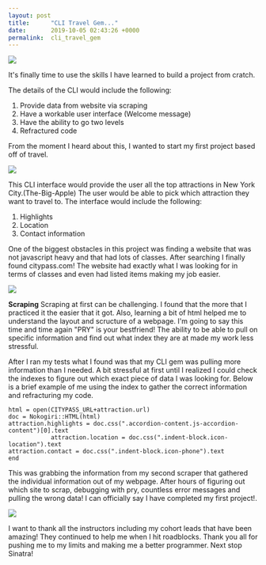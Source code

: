 ```yaml
---
layout: post
title:      "CLI Travel Gem..."
date:       2019-10-05 02:43:26 +0000
permalink:  cli_travel_gem
---
```


![](http://media.giphy.com/media/FTELxTvVLJqRq/giphy.gif)

It's finally time to use the skills I have learned to build a project from cratch. 

The details of the CLI would include the following: 
1. Provide data from website via scraping 
2. Have a workable user interface (Welcome message) 
3. Have the ability to go two levels 
4. Refractured code 

From the moment I heard about this, I wanted to start my first project based off of travel. 

![](http://media.giphy.com/media/BpUf33t5khgVq/giphy.gif)

This CLI interface would provide the user all the top attractions in New York City.(The-Big-Apple) 
The user would be able to pick which attraction they want to travel to. 
The interface would include the following: 
1. Highlights 
2. Location
3. Contact information

One of the biggest obstacles in this project was finding a website that was not javascript heavy and that had lots of classes. After searching I finally found citypass.com! The website had exactly what I was looking for in terms of classes and even had listed items making my job easier. 



![](http://media.giphy.com/media/YTbZzCkRQCEJa/giphy.gif)

**Scraping**
Scraping at first can be challenging. I found that the more that I practiced it the easier that it got. Also, learning a bit of html helped me to understand the layout and scructure of a webpage. I'm going to say this time and time again "PRY" is your bestfriend! The ability to be able to pull on specific information and find out what index they are at made my work less stressful.  

After I ran my tests what I found was that my CLI gem was pulling more information than I needed. A bit stressful at first until I realized I could check the indexes to figure out which exact piece of data I was looking for. Below is a brief example of me using the index to gather the correct information and refracturing my code. 



	html = open(CITYPASS_URL+attraction.url)
	doc = Nokogiri::HTML(html)
	attraction.highlights = doc.css(".accordion-content.js-accordion-content")[0].text
				attraction.location = doc.css(".indent-block.icon-location").text
	attraction.contact = doc.css(".indent-block.icon-phone").text
	end 
	

This was grabbing the information from my second scraper that gathered the individual information out of my webpage.
After hours of figuring out which site to scrap, debugging with pry, countless error messages and pulling the wrong data! I can officially say I have completed my first project!. 

![](http://media.giphy.com/media/FZKg2f6KjzkhW/giphy.gif)

I want to thank all the instructors including my cohort leads that have been amazing! They continued to help me when I hit roadblocks. Thank you all for pushing me to my limits and making me a better programmer. Next stop Sinatra!













